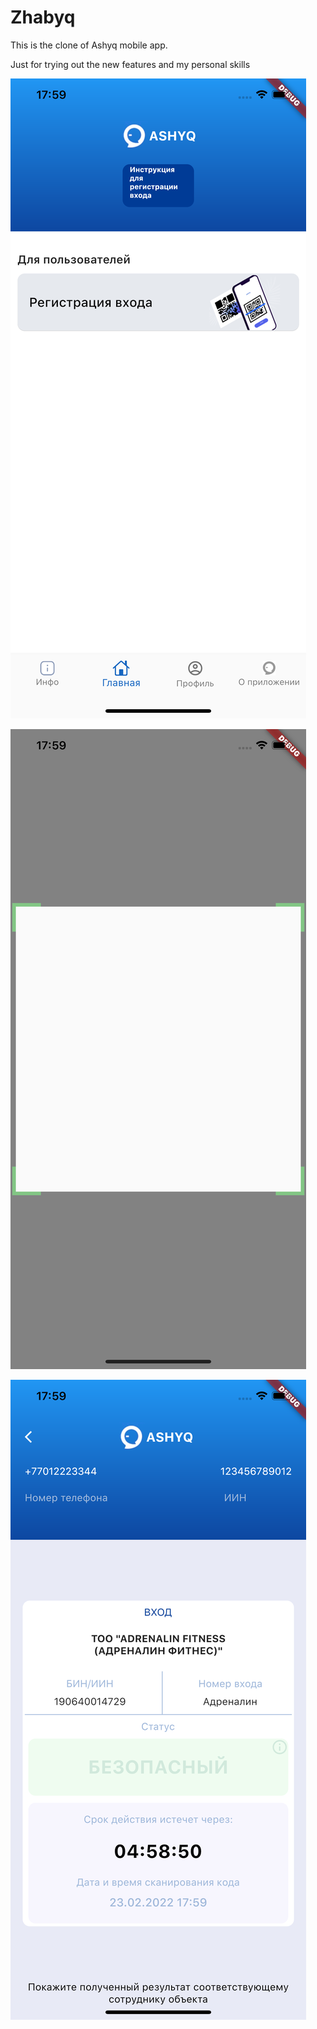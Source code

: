 # Zhabyq
This is the clone of Ashyq mobile app.

Just for trying out the new features and my personal skills  

![Main page](https://github.com/dzhusipov/zhabyq/blob/11f8784c064f0d85176b828fcbb894afaae3cd58/screenshots/main_page.png)

![QR reader](https://github.com/dzhusipov/zhabyq/blob/11f8784c064f0d85176b828fcbb894afaae3cd58/screenshots/qr_reader.png)

![Result screen](https://github.com/dzhusipov/zhabyq/blob/11f8784c064f0d85176b828fcbb894afaae3cd58/screenshots/result_screen.png)